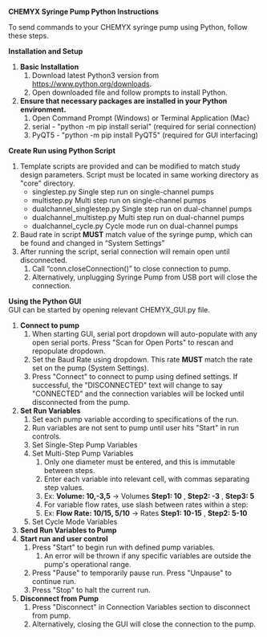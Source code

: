 **CHEMYX Syringe Pump Python Instructions**

To send commands to your CHEMYX syringe pump using Python, follow these steps.  

**Installation and Setup**
1. **Basic Installation**
	1. Download latest Python3 version from https://www.python.org/downloads.
	2. Open downloaded file and follow prompts to install Python.
2. **Ensure that necessary packages are installed in your Python environment.**
	1. Open Command Prompt (Windows) or Terminal Application (Mac)
	2. serial - "python -m pip install serial" (required for serial connection)
	2. PyQT5 - "python -m pip install PyQT5" (required for GUI interfacing)

**Create Run using Python Script**
1. Template scripts are provided and can be modified to match study design parameters. Script must be located in same working directory as "core" directory.
	+ singlestep.py					Single step run on single-channel pumps
	+ multistep.py	 				Multi step run on single-channel pumps
	+ dualchannel_singlestep.py		Single step run on dual-channel pumps
	+ dualchannel_multistep.py		Multi step run on dual-channel pumps
	+ dualchannel_cycle.py			Cycle mode run on dual-channel pumps
2. Baud rate in script **MUST** match value of the syringe pump, which can be found and changed in “System Settings”
3. After running the script, serial connection will remain open until disconnected.
	1. Call “conn.closeConnection()” to close connection to pump.
	2. Alternatively, unplugging Syringe Pump from USB port will close the connection.

**Using the Python GUI**  
GUI can be started by opening relevant CHEMYX_GUI.py file.
1. **Connect to pump**
	1. When starting GUI, serial port dropdown will auto-populate with any open serial ports. Press "Scan for Open Ports" to rescan and repopulate dropdown.
	2. Set the Baud Rate using dropdown. This rate **MUST** match the rate set on the pump (System Settings).
	3. Press "Connect" to connect to pump using defined settings. If successful, the "DISCONNECTED" text will change to say "CONNECTED" and the connection variables will be locked until disconnected from the pump.
2. **Set Run Variables**
	1. Set each pump variable according to specifications of the run.
	2. Run variables are not sent to pump until user hits "Start" in run controls.
	3. Set Single-Step Pump Variables
	4. Set Multi-Step Pump Variables
		1. Only one diameter must be entered, and this is immutable between steps.
		2. Enter each variable into relevant cell, with commas separating step values.
		3. Ex: **Volume: 10,-3,5** -> Volumes **Step1: 10** , **Step2: -3** , **Step3: 5**
		4. For variable flow rates, use slash between rates within a step:
		5. Ex: **Flow Rate: 10/15, 5/10** -> Rates **Step1: 10-15** , **Step2: 5-10**
	5. Set Cycle Mode Variables
3. **Send Run Variables to Pump**
4. **Start run and user control**
	1. Press "Start" to begin run with defined pump variables.
		1. An error will be thrown if any specific variables are outside the pump's operational range.
	2. Press "Pause" to temporarily pause run. Press "Unpause" to continue run.
	3. Press "Stop" to halt the current run.
5. **Disconnect from Pump**
	1. Press "Disconnect" in Connection Variables section to disconnect from pump.
	2. Alternatively, closing the GUI will close the connection to the pump.
